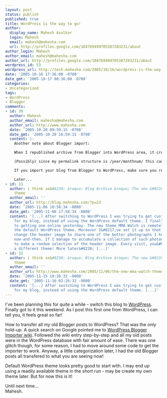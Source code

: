 ```yaml
---
layout: post
status: publish
published: true
title: WordPress is the way to go!
author:
  display_name: Mahesh Asolkar
  login: Mahesh
  email: mahesh@mahesha.com
  url: http://profiles.google.com/104769499705387203231/about
author_login: Mahesh
author_email: mahesh@mahesha.com
author_url: http://profiles.google.com/104769499705387203231/about
wordpress_id: 53
wordpress_url: http://tech.mahesha.com/2005/10/16/wordpress-is-the-way-to-go/
date: '2005-10-16 17:36:00 -0700'
date_gmt: '2005-10-17 00:36:00 -0700'
categories:
- Uncategorized
tags:
- WordPress
- Blogger
comments:
- id: 30
  author: Mahesh
  author_email: mahesha@mahesha.com
  author_url: http://www.mahesha.com
  date: '2005-10-20 09:59:15 -0700'
  date_gmt: '2005-10-20 16:59:15 -0700'
  content: |-
    Another note about Blogger import:

    When I republished archive from Blogger into WordPress area, it created directories like <code>/2005/04/</code>, <code>/2004/10/</code>, etc.

    (Possibly) since my permalink structure is /year/monthnum/ this caused some "Forbidden" errors accessing WordPress archives.

    If you import your blog from Blogger to WordPress, make sure you remove any directories created by Blogger-publish ... after the import is successful!

    Later...
- id: 31
  author: i think so&#8230; &raquo; Blog Archive &raquo; The new &#8216;MMA Watch&#8217;
    theme
  author_email: ''
  author_url: http://blog.mahesha.com/?p=23
  date: '2005-11-06 10:58:34 -0800'
  date_gmt: '2005-11-06 17:58:34 -0800'
  content: '[...] After switching to WordPress I was trying to get custom theme going
    for my blog, instead of using the WordPress default theme. I finally got down
    to getting one online yesterday. The new theme MMA Watch is remotely based on
    the default WordPress theme. Moreover I&#8217;ve set it up so that I can periodically
    change the header image to share one of the better photographs I keep taking every
    now-and-then. If I manage to accumulate a collection of such photographs, I wish
    to make a random selection of the header image. Every visit, you&#8217;ll see
    a different theme! More later&#8230; [...]'
- id: 32
  author: i think so&#8230; &raquo; Blog Archive &raquo; The new &#8216;MMA Watch&#8217;
    theme
  author_email: ''
  author_url: http://www.mahesha.com/2005/11/06/the-new-mma-watch-theme/
  date: '2005-11-15 18:26:32 -0800'
  date_gmt: '2005-11-16 02:26:32 -0800'
  content: '[...] After switching to WordPress I was trying to get custom theme going
    for my blog, instead of using the WordPress default theme. [...]'
---
```

<p>I've been planning this for quite a while - switch this blog to <a href="http://wordpress.org/" title="WordPress home page">WordPress</a>. Finally got to it this weekend. As I post this first one from WordPress, I can tell you, it feels great so far!</p>
<p>How to transfer all my old Blogger posts to WordPress? That was the only hold-up. A quick search on Google pointed me to <a href="http://wiki.wordpress.org/BloggerImport" title="Blogger import wiki">WordPress Blogger Importer wiki</a>. Followed the wiki entry step-by-step and all my old posts were in the WordPress database with fair amount of ease. There was one glitch though, for some reason, I had to move around some code to get the importer to work. Anyway, a little categorization later, I had the old Blogger posts all transfered to what you are seeing now!</p>
<p>Default WordPress theme looks pretty good to start with. I may end up using a readily available theme in the short run - may be create my own theme later. But for now this is it!</p>
<p>Until next time...<br />
Mahesh.</p>
